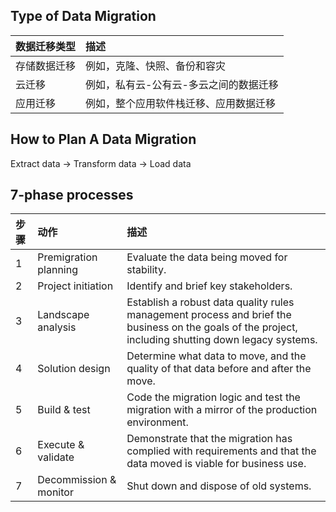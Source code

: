## Type of Data Migration
| 数据迁移类型 | 描述
|:-|:-
|存储数据迁移|例如，克隆、快照、备份和容灾
|云迁移|例如，私有云-公有云-多云之间的数据迁移
|应用迁移|例如，整个应用软件栈迁移、应用数据迁移
  
## How to Plan A Data Migration
Extract data -> Transform data -> Load data

## 7-phase processes
|步骤|动作|描述
|:-|:-|:-
|1|Premigration planning|Evaluate the data being moved for stability.
|2|Project initiation|Identify and brief key stakeholders.
|3|Landscape analysis| Establish a robust data quality rules management process and brief the business on the goals of the project, including shutting down legacy systems.
|4|Solution design| Determine what data to move, and the quality of that data before and after the move.
|5|Build & test| Code the migration logic and test the migration with a mirror of the production environment.
|6|Execute & validate| Demonstrate that the migration has complied with requirements and that the data moved is viable for business use.
|7|Decommission & monitor| Shut down and dispose of old systems.
  
